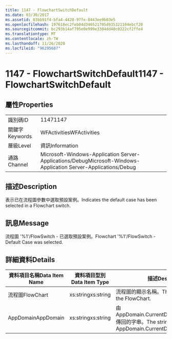```yaml
---
title: 1147 - FlowchartSwitchDefault
ms.date: 03/30/2017
ms.assetid: 03bb91f4-bfa4-4420-97fe-8443ee9b03e5
ms.openlocfilehash: 197618ec2feb04d346521705d935321104ebcf20
ms.sourcegitcommit: bc293b14af795e0e999e3304dd40c0222cf2ffe4
ms.translationtype: MT
ms.contentlocale: zh-TW
ms.lasthandoff: 11/26/2020
ms.locfileid: "96295687"
---
```

# <a name="1147---flowchartswitchdefault"></a><span data-ttu-id="a6bca-102">1147 - FlowchartSwitchDefault</span><span class="sxs-lookup"><span data-stu-id="a6bca-102">1147 - FlowchartSwitchDefault</span></span>

## <a name="properties"></a><span data-ttu-id="a6bca-103">屬性</span><span class="sxs-lookup"><span data-stu-id="a6bca-103">Properties</span></span>  
  
|||  
|-|-|  
|<span data-ttu-id="a6bca-104">識別碼</span><span class="sxs-lookup"><span data-stu-id="a6bca-104">ID</span></span>|<span data-ttu-id="a6bca-105">1147</span><span class="sxs-lookup"><span data-stu-id="a6bca-105">1147</span></span>|  
|<span data-ttu-id="a6bca-106">關鍵字</span><span class="sxs-lookup"><span data-stu-id="a6bca-106">Keywords</span></span>|<span data-ttu-id="a6bca-107">WFActivities</span><span class="sxs-lookup"><span data-stu-id="a6bca-107">WFActivities</span></span>|  
|<span data-ttu-id="a6bca-108">層級</span><span class="sxs-lookup"><span data-stu-id="a6bca-108">Level</span></span>|<span data-ttu-id="a6bca-109">資訊</span><span class="sxs-lookup"><span data-stu-id="a6bca-109">Information</span></span>|  
|<span data-ttu-id="a6bca-110">通路</span><span class="sxs-lookup"><span data-stu-id="a6bca-110">Channel</span></span>|<span data-ttu-id="a6bca-111">Microsoft-Windows-Application Server-Applications/Debug</span><span class="sxs-lookup"><span data-stu-id="a6bca-111">Microsoft-Windows-Application Server-Applications/Debug</span></span>|  
  
## <a name="description"></a><span data-ttu-id="a6bca-112">描述</span><span class="sxs-lookup"><span data-stu-id="a6bca-112">Description</span></span>  

 <span data-ttu-id="a6bca-113">表示已在流程圖參數中選取預設案例。</span><span class="sxs-lookup"><span data-stu-id="a6bca-113">Indicates the default case has been selected in a Flowchart switch.</span></span>  
  
## <a name="message"></a><span data-ttu-id="a6bca-114">訊息</span><span class="sxs-lookup"><span data-stu-id="a6bca-114">Message</span></span>  

 <span data-ttu-id="a6bca-115">流程圖 '%1'/FlowSwitch - 已選取預設案例。</span><span class="sxs-lookup"><span data-stu-id="a6bca-115">Flowchart '%1'/FlowSwitch - Default Case was selected.</span></span>  
  
## <a name="details"></a><span data-ttu-id="a6bca-116">詳細資料</span><span class="sxs-lookup"><span data-stu-id="a6bca-116">Details</span></span>  
  
|<span data-ttu-id="a6bca-117">資料項目名稱</span><span class="sxs-lookup"><span data-stu-id="a6bca-117">Data Item Name</span></span>|<span data-ttu-id="a6bca-118">資料項目型別</span><span class="sxs-lookup"><span data-stu-id="a6bca-118">Data Item Type</span></span>|<span data-ttu-id="a6bca-119">描述</span><span class="sxs-lookup"><span data-stu-id="a6bca-119">Description</span></span>|  
|--------------------|--------------------|-----------------|  
|<span data-ttu-id="a6bca-120">流程圖</span><span class="sxs-lookup"><span data-stu-id="a6bca-120">FlowChart</span></span>|<span data-ttu-id="a6bca-121">xs:string</span><span class="sxs-lookup"><span data-stu-id="a6bca-121">xs:string</span></span>|<span data-ttu-id="a6bca-122">流程圖的顯示名稱。</span><span class="sxs-lookup"><span data-stu-id="a6bca-122">The display name of the FlowChart.</span></span>|  
|<span data-ttu-id="a6bca-123">AppDomain</span><span class="sxs-lookup"><span data-stu-id="a6bca-123">AppDomain</span></span>|<span data-ttu-id="a6bca-124">xs:string</span><span class="sxs-lookup"><span data-stu-id="a6bca-124">xs:string</span></span>|<span data-ttu-id="a6bca-125">由 AppDomain.CurrentDomain.FriendlyName 傳回的字串。</span><span class="sxs-lookup"><span data-stu-id="a6bca-125">The string returned by AppDomain.CurrentDomain.FriendlyName.</span></span>|
